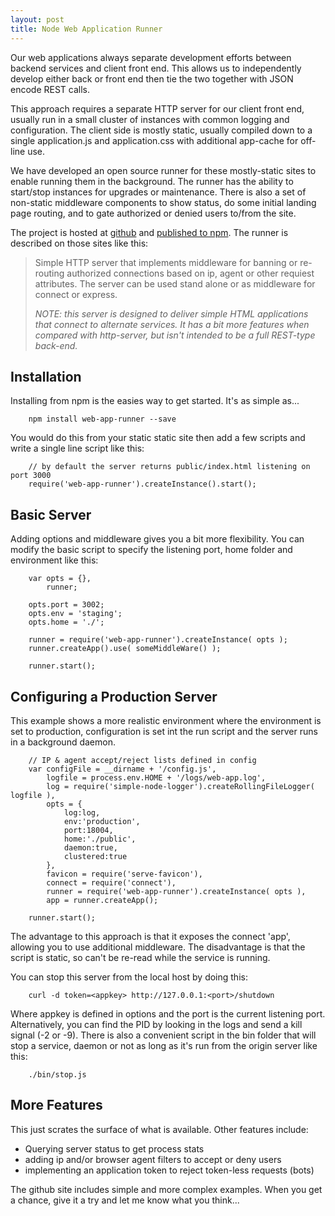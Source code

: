 ```yaml
---
layout: post
title: Node Web Application Runner
---
```


Our web applications always separate development efforts between backend services and client front end.  This allows us to independently develop either back or front end then tie the two together with JSON encode REST calls.

This approach requires a separate HTTP server for our client front end, usually run in a small cluster of instances with common logging and configuration.  The client side is mostly static, usually compiled down to a single application.js and application.css with additional app-cache for off-line use.

We have developed an open source runner for these mostly-static sites to enable running them in the background.  The runner has the ability to start/stop instances for upgrades or maintenance.  There is also a set of non-static middleware components to show status, do some initial landing page routing, and to gate authorized or denied users to/from the site.

The project is hosted at [github](https://github.com/darrylwest/web-app-runner) and [published to npm](https://www.npmjs.org/package/web-app-runner).  The runner is described on those sites like this:

> Simple HTTP server that implements middleware for banning or re-routing authorized connections based on ip, agent or other requiest attributes. The server can be used stand alone or as middleware for connect or express.
>
> _NOTE: this server is designed to deliver simple HTML applications that connect to alternate services.  It has a bit more features when compared with http-server, but isn't intended to be a full REST-type back-end._ 

## Installation

Installing from npm is the easies way to get started.  It's as simple as...

~~~
	npm install web-app-runner --save
~~~
	

You would do this from your static static site then add a few scripts and write a single line script like this:

~~~
	// by default the server returns public/index.html listening on port 3000
	require('web-app-runner').createInstance().start();
~~~

## Basic Server

Adding options and middleware gives you a bit more flexibility.  You can modify the basic script to specify the listening port, home folder and environment like this:

~~~
	var opts = {},
		runner;
	
	opts.port = 3002;
	opts.env = 'staging';
	opts.home = './';
	
	runner = require('web-app-runner').createInstance( opts );
	runner.createApp().use( someMiddleWare() );
	
	runner.start();
~~~

## Configuring a Production Server

This example shows a more realistic environment where the environment is set to production, configuration is set int the run script and the server runs in a background daemon.

~~~
	// IP & agent accept/reject lists defined in config
	var configFile = __dirname + '/config.js',
    	logfile = process.env.HOME + '/logs/web-app.log',
    	log = require('simple-node-logger').createRollingFileLogger( logfile ),
    	opts = { 
        	log:log,
        	env:'production',
        	port:18004,
        	home:'./public',
        	daemon:true,
        	clustered:true
    	},
    	favicon = require('serve-favicon'),
    	connect = require('connect'),  
    	runner = require('web-app-runner').createInstance( opts ),
    	app = runner.createApp();
    
	runner.start();	
~~~

The advantage to this approach is that it exposes the connect 'app', allowing you to use additional middleware.  The disadvantage is that the script is static, so can't be re-read while the service is running.

You can stop this server from the local host by doing this:

~~~
	curl -d token=<appkey> http://127.0.0.1:<port>/shutdown
~~~
	
Where appkey is defined in options and the port is the current listening port.  Alternatively, you can find the PID by looking in the logs and send a kill signal (-2 or -9).  There is also a convenient script in the bin folder that will stop a service, daemon or not as long as it's run from the origin server like this:

~~~
	./bin/stop.js
~~~

## More Features

This just scrates the surface of what is available.  Other features include:

- Querying server status to get process stats
- adding ip and/or browser agent filters to accept or deny users
- implementing an application token to reject token-less requests (bots)

The github site includes simple and more complex examples.  When you get a chance, give it a try and let me know what you think...
